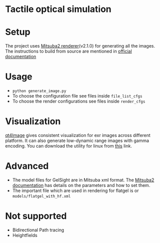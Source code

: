 Tactile optical simulation
============================
# Setup
The project uses [Mitsuba2 renderer](https://mitsuba2.readthedocs.io/en/latest/)(v2.1.0) for generating all the images. The instructions to build from source are mentioned in [official documentation](https://mitsuba2.readthedocs.io/en/latest/) 

# Usage
- `python generate_image.py`
- To choose the configuration file see files inside `file_list_cfgs`
- To choose the render configurations see files inside `render_cfgs`

# Visualization
[qt4Image](https://github.com/edgarv/hdritools) gives consistent visualization for exr images across different platform. It can also generate low-dynamic range images with gamma encoding. You can download the utility for linux from [this](https://github.com/edgarv/hdritools/releases/download/0.5.0/qt4Image-Qt5_0.5.0-20170712-win64-amd64-vc141.zip) link.

# Advanced
- The model files for GelSight are in Mitsuba xml format. The [Mitsuba2 documentation](https://mitsuba2.readthedocs.io/en/latest/src/plugin_reference/intro.html) has details on the parameters and how to set them. 
- The important file which are used in rendering for flatgel is or `models/flatgel_with_hf.xml` 

# Not supported
- Bidirectional Path tracing
- Heightfields
